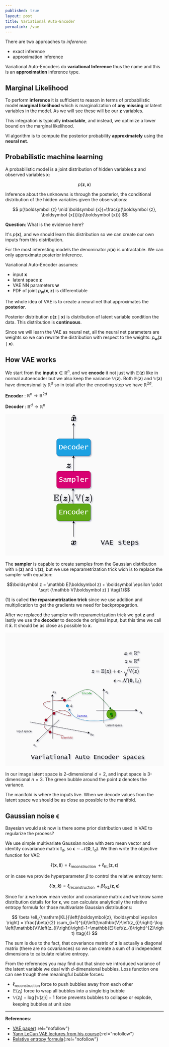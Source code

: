 ```yaml
---
published: true
layout: post
title: Variational Auto-Encoder
permalink: /vae
---
```



There are two approaches to *inference*:
* exact inference
* approximation inference

<!-- **Exact_ inference** algorithms would be:

* Brute force
* The elimination algorithm
* Message passing
* Junction tree algorithm -->
<!-- 
Other approximation inference algorithms wold be:
* Loopy belief propagation
* Variational inference
* Stochastic inferencesimulation  -->

Variational Auto-Encoders do **variational Inference** thus the name and this is an **approximation** inference type.

## Marginal Likelihood

To perform **inference** it is sufficient to reason in terms of probabilistic model **marginal likelihood** which is marginalization of **any missing** or latent variables in the model. As we will see these will be our $\boldsymbol{z}$ variables.

This integration is typically **intractable**, and instead, we optimize a lower bound on the marginal likelihood.

VI algorithm is to compute the posterior probability **approximately** using the **neural net**.


## Probabilistic machine learning

A probabilistic model is a joint distribution of hidden variables $\boldsymbol {z}$ and observed variables $\boldsymbol {x}$:

$$
p(\boldsymbol {z}, \boldsymbol {x})
$$

Inference about the unknowns is through the posterior, the conditional distribution of the hidden variables given the observations:

$$
p(\boldsymbol {z} \mid \boldsymbol {x})=\frac{p(\boldsymbol {z}, \boldsymbol {x})}{p(\boldsymbol {x})}
$$

**Question**: What is the evidence here?

It's $p(\boldsymbol x)$, and we should learn this distribution so we can create our own inputs from this distribution.


For the most interesting models the denominator $p(\boldsymbol x)$ is untractable. We can only approximate posterior inference.

Variational Auto-Encoder assumes:

* input $\boldsymbol x$
* latent space $\boldsymbol  z$
* VAE NN parameters $\boldsymbol w$
* PDF of joint $p_{\boldsymbol w}(\boldsymbol  x, \boldsymbol  z)$  is differentiable

The whole idea of VAE is to create a neural net that approximates the **posterior**.

Posterior distribution $p(\boldsymbol z \mid \boldsymbol  x)$ is distribution of latent variable condition the data. This distribution is **continuous**.

Since we will learn the VAE as neural net, all the neural net parameters are weights so we can rewrite the distribution with respect to the weights: $p_{\boldsymbol w}(\boldsymbol z \mid \boldsymbol x)$.



<!-- 
## Maximum likelihood

Maximum likelihood is a method for estimating parameters by maximizing the probability of the observed data. The main ingredients are:

 - The data: $D=(X,Y)$
 - The model parameters: $\theta$
 - The model that relates data to the parameters: $P(D|\theta)$ (which can be written differently, depending on the situation: $P(Y|X, \theta)$ is one of the possibilities.)

One would typically name the probability of observing data given parameters *likelihood* and write it as $L(\theta|D)=P(D|\theta)$. This is just a change of notation. One then maximizes the likelihood in respect to the values of the parameters:
\begin{equation}
\hat{\theta}=\mathrm{argmax}_\theta L(\theta|D).
\end{equation}

Quite often the likelihood is a product of many identical functions for different data points. In this case it is mathematically more convenient to maximize its logarithm, i.e. the *log-likelihood*: $LL(\theta|D) = \log L(\theta|D)$. The likelihood and its logarithm has the same maximum, since logarithm is a monotonous function. Finally, maximizing a function is the same as minimizing its negative, therefore minimizing a *negative log-likelihood* is the same as maximizing the *log-likelihood*, which is the same as maximizing the likelihood. This is important since the optimization algorithms are often spelled explicitly only for minimization (or only for maximization).

When d is dimension of multivariate normal then the PDF is given as:

p(x) = $(2 \pi)^{-\frac{d}{2}} \operatorname{det}(\boldsymbol{\Sigma})^{-\frac{1}{2}} e^{-\frac{1}{2}(\mathbf{x}-\boldsymbol{\mu})^{\top} \boldsymbol{\Sigma}^{-1}(\mathbf{x}-\boldsymbol{\mu})}$

Where $\Sigma$ is positive semi definite.




A maximum likelihood estimator coincides with the most probable Bayesian estimator given a uniform prior distribution on the parameters. Indeed, the maximum a posteriori estimate is the parameter $\theta$ that maximizes the probability of $\theta$ given the data, given by
Bayes' theorem:
$$
\mathbb{P}\left(\theta \mid x_{1}, x_{2}, \ldots, x_{n}\right)=\frac{f\left(x_{1}, x_{2}, \ldots, x_{n} \mid \theta\right) \mathbb{P}(\theta)}{\mathbb{P}\left(x_{1}, x_{2}, \ldots, x_{n}\right)}
$$
where $\mathbb{P}(\theta)$ is the prior distribution for the parameter $\theta$ and where $\mathbb{P}\left(x_{1}, x_{2}, \ldots, x_{n}\right)$ is the probability of the data averaged over all parameters. Since the denominator is independent of $\theta,$ the Bayesian estimator is obtained by maximizing $f\left(x_{1}, x_{2}, \ldots, x_{n} \mid \theta\right) \mathbb{P}(\theta)$ with respect to $\theta$. If we further assume that the prior $\mathbb{P}(\theta)$ is a uniform distribution, the Bayesian estimator is obtained by maximizing the likelihood function $f\left(x_{1}, x_{2}, \ldots, x_{n} \mid \theta\right)$. Thus the Bayesian estimator coincides with the maximum likelihood estimator for a uniform prior distribution $\mathbb{P}(\theta)$.

https://math.stackexchange.com/questions/892832/why-we-consider-log-likelihood-instead-of-likelihood-in-gaussian-distribution/892874#892874


It means expectation with respect to $q_{\phi}\left(\mathbf{z} \mid \mathbf{x}^{(i)}\right) .$ So:
$$
\mathbb{E}_{q_{\phi}\left(\mathbf{z} \mid \mathbf{x}^{(i)}\right)}\left[\log p_{\theta}\left(\mathbf{x}^{(i)} \mid \mathbf{z}\right)\right]=\int_{\mathbb{R}^{d}} q_{\phi}\left(\mathbf{z} \mid \mathbf{x}^{(i)}\right) \log p_{\theta}\left(\mathbf{x}^{(i)} \mid \mathbf{z}\right) d \mathbf{z}
$$
Where without further information on the dimensionality of $\mathbf{z}$ I have assumed it to be in $\mathbb{R}^{d}$.
To further clarify, note that the underlying random vector/source of randomness is $\mathbf{z}$, of which you are computing the expectation of a function $f(\mathbf{z}),$ where $f(\mathbf{z})=\log p_{\theta}\left(\mathbf{x}^{(i)} \mid \mathbf{z}\right) .$ And this underlying source of randomness is captured in the distribution $q_{\phi}\left(\mathbf{z} \mid \mathbf{x}^{(i)}\right)$.


$\begin{aligned} \mathbb{E}_{q\left(\mathbf{z} \mid \mathbf{x}^{(i)} ; \phi\right)}\left[\log p_{\theta}\left(\mathbf{x}^{(i)} \mid \mathbf{z}\right)\right] &=\int_{\mathbb{R}^{d}} q\left(\mathbf{z} \mid \mathbf{x}^{(i)} ; \phi\right) \log p\left(\mathbf{x}^{(i)} \mid \mathbf{z} ; \theta\right) d \mathbf{z} \\ &=h(\phi, \theta) \end{aligned}$ -->

## How VAE works

We start from the **input** $\boldsymbol x \in \mathbb R^n$, and we **encode** it not just with $\mathbb E(\boldsymbol{z})$ like in normal autoencoder but we also keep the variance $\mathbb V(\boldsymbol{z})$. Both $\mathbb E(\boldsymbol{z})$ and $\mathbb V(\boldsymbol{z})$ have dimensionality $\mathbb R^d$ so in total after the encoding step we have $\mathbb R^{2d}$.

**Encoder** : $\mathbb R^n \rightarrow \mathbb R^{2d}$

**Decoder** : $\mathbb R^d \rightarrow \mathbb R^{n}$ 


![vae steps](/images/2021/04/vae-steps.png) 

The **sampler** is capable to create samples from the Gaussian distribution with $\mathbb E(\boldsymbol{z})$ and $\mathbb V(\boldsymbol{z})$, but we use reparametrization trick wich is to replace the sampler with equation:

$$\boldsymbol z = \mathbb E(\boldsymbol 
z) + \boldsymbol \epsilon \cdot \sqrt {\mathbb V(\boldsymbol
 z) } \tag{1}$$

(1) is called **the reparametrization trick** since we use addition and multiplication to get the gradients we need for backpropagation. 

After we replaced the sampler with reparametrization trick we got $\boldsymbol z$ and lastly we use the **decoder** to decode the original input, but this time we call it $\boldsymbol{\hat x}$. It should be as close as possible to $\boldsymbol{x}$.

![vae spaces](/images/2021/04/vae.png)

In our image latent space is 2-dimensional $d=2$, and input space is 3-dimensional $n=3$. The green bubble around the point $\boldsymbol z$ denotes the variance. 

The manifold is where the inputs live. When we decode values from the latent space we should be as close as possible to the manifold.

## Gaussian noise $\boldsymbol \epsilon$

Bayesian would ask now is there some prior distribution used in VAE to regularize the process?

We use simple multivariate Gaussian noise with zero mean vector and identity covariance matrix $\mathbb I_d$, so $\boldsymbol \epsilon \sim \mathcal N(\boldsymbol 0, \mathbb I_d)$. We then write the objective function for VAE:

$$
\ell(\boldsymbol{x}, \boldsymbol{ \hat{x}})=\ell_{\text {reconstruction }}+ \ell_{\mathrm{KL}}\left(\boldsymbol{z}, \boldsymbol \epsilon \right) \tag{2}
$$

or in case we provide hyperparameter $\beta$ to control the relative entropy term:

$$
\ell(\boldsymbol{x}, \boldsymbol{ \hat{x}})=\ell_{\text {reconstruction }}+\beta \ell_{\mathrm{KL}}\left(\boldsymbol{z}, \boldsymbol \epsilon \right) \tag{3}
$$

Since for $\boldsymbol{z}$ we know mean vector and covariance matrix and we know same distribution details for for $\boldsymbol \epsilon$, we can calculate analytically the relative entropy formula for those multivariate Gaussian distributions:

$$
\beta \ell_{\mathrm{KL}}\left(\boldsymbol{z}, \boldsymbol \epsilon \right) = \frac{\beta}{2} \sum_{i=1}^{d}\left(\mathbb{V}\left(z_{i}\right)-\log \left[\mathbb{V}\left(z_{i}\right)\right]-1+\mathbb{E}\left(z_{i}\right)^{2}\right) \tag{4}
$$

The sum is due to the fact, that covariance matrix of $\boldsymbol z$ is actually a diagonal matrix (there are no covariances) so we can create a sum of $d$ independent dimensions to calculate relative entropy.

From the references you may find out that since we introduced variance of the latent variable we deal with $d$-dimensional bubbles. Loss function one can see trough three meaningful bubble forces:

* $\ell_{\text {reconstruction }}$ force to push bubbles away from each other
* $\mathbb{E}(z_{i})$ force to wrap all bubbles into a single big bubble
* $\mathbb{V}\left(z_{i}\right)-\log \left[\mathbb{V}\left(z_{i}\right)\right]-1$ force prevents bubbles to collapse or explode, keeping bubbles at unit size




---

**References**:

* [VAE paper](https://arxiv.org/pdf/1906.02691.pdf){:rel="nofollow"}
* [Yann LeCun VAE lectures from his course](https://atcold.github.io/pytorch-Deep-Learning/en/week08/08-3/){:rel="nofollow"}
* [Relative entropy formula](https://stats.stackexchange.com/a/60699/228453){:rel="nofollow"}
